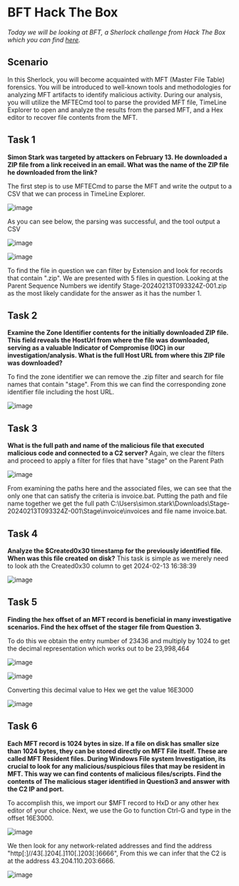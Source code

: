 # BFT Hack The Box

_Today we will be looking at BFT, a Sherlock challenge from Hack The Box which you can find [here](https://app.hackthebox.com/sherlocks/bft/play)._

## Scenario
In this Sherlock, you will become acquainted with MFT (Master File Table) forensics. You will be introduced to well-known tools and methodologies for analyzing MFT artifacts to identify malicious activity. During our analysis, you will utilize the MFTECmd tool to parse the provided MFT file, TimeLine Explorer to open and analyze the results from the parsed MFT, and a Hex editor to recover file contents from the MFT.

## Task 1
**Simon Stark was targeted by attackers on February 13. He downloaded a ZIP file from a link received in an email. What was the name of the ZIP file he downloaded from the link?**

The first step is to use MFTECmd to parse the MFT and write the output to a CSV that we can process in TimeLine Explorer.

![image](https://github.com/user-attachments/assets/3e369662-4f86-44f3-a0b6-dffa553f3dce)

As you can see below, the parsing was successful, and the tool output a CSV

![image](https://github.com/user-attachments/assets/f9b986b8-f5ab-4128-bb90-892005c77620)

![image](https://github.com/user-attachments/assets/f8594edf-27de-4d43-91d6-3ccb2d5a7dc0)

To find the file in question we can filter by Extension and look for records that contain ".zip". We are presented with 5 files in question. Looking at the Parent Sequence Numbers we identify Stage-20240213T093324Z-001.zip as the most likely candidate for the answer as it has the number 1.


## Task 2
**Examine the Zone Identifier contents for the initially downloaded ZIP file. This field reveals the HostUrl from where the file was downloaded, serving as a valuable Indicator of Compromise (IOC) in our investigation/analysis. What is the full Host URL from where this ZIP file was downloaded?**

To find the zone identifier we can remove the .zip filter and search for file names that contain "stage". From this we can find the corresponding zone identifier file including the host URL.

![image](https://github.com/user-attachments/assets/356192b3-8bdf-4444-b519-76d94ed7e2e5)

## Task 3 

**What is the full path and name of the malicious file that executed malicious code and connected to a C2 server?**
Again, we clear the filters and proceed to apply a filter for files that have "stage" on the Parent Path 

![image](https://github.com/user-attachments/assets/664e6c5b-703f-4ca8-88d3-843174f9625b)

From examining the paths here and the associated files, we can see that the only one that can satisfy the criteria is invoice.bat. Putting the path and file name together we get the full path C:\Users\simon.stark\Downloads\Stage-20240213T093324Z-001\Stage\invoice\invoices and file name invoice.bat.

## Task 4 

**Analyze the $Created0x30 timestamp for the previously identified file. When was this file created on disk?**
This task is simple as we merely need to look ath the Created0x30 column to get 2024-02-13 16:38:39

![image](https://github.com/user-attachments/assets/83057033-0088-4634-9566-956dce514f18)

## Task 5
**Finding the hex offset of an MFT record is beneficial in many investigative scenarios. Find the hex offset of the stager file from Question 3.**

To do this we obtain the entry number of 23436 and multiply by 1024 to get the decimal representation which works out to be  23,998,464

![image](https://github.com/user-attachments/assets/b70de573-f2bd-4b62-8baf-38fbe0141d27)


![image](https://github.com/user-attachments/assets/34524bcb-3c42-4761-b05d-d6663fb94feb)

Converting this decimal value to Hex we get the value 16E3000

![image](https://github.com/user-attachments/assets/141c1fc5-83e0-4282-9dad-c3bd7aeb3f5a)


## Task 6

**Each MFT record is 1024 bytes in size. If a file on disk has smaller size than 1024 bytes, they can be stored directly on MFT File itself. These are called MFT Resident files. During Windows File system Investigation, its crucial to look for any malicious/suspicious files that may be resident in MFT. This way we can find contents of malicious files/scripts. Find the contents of The malicious stager identified in Question3 and answer with the C2 IP and port.**

To accomplish this, we import our $MFT record to HxD or any other hex editor of your choice. Next, we use the Go to function Ctrl-G and type in the offset 16E3000.

![image](https://github.com/user-attachments/assets/b15242a1-b08b-48ea-b915-99692c8f73b7)

We then look for any network-related addresses and find the address "http[:]//43[.]204[.]110[.]203[:]6666", From this we can infer that the C2 is at the address 43.204.110.203:6666.

![image](https://github.com/user-attachments/assets/1d262525-1bce-4c2d-9999-d24c870a02b1)































